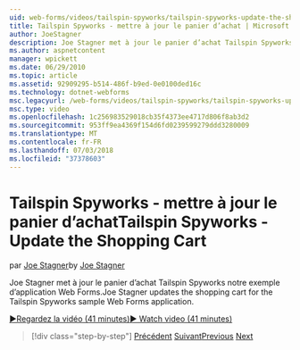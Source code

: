 ```yaml
---
uid: web-forms/videos/tailspin-spyworks/tailspin-spyworks-update-the-shopping-cart
title: Tailspin Spyworks - mettre à jour le panier d’achat | Microsoft Docs
author: JoeStagner
description: Joe Stagner met à jour le panier d’achat Tailspin Spyworks notre exemple d’application Web Forms.
ms.author: aspnetcontent
manager: wpickett
ms.date: 06/29/2010
ms.topic: article
ms.assetid: 92909295-b514-486f-b9ed-0e0100ded16c
ms.technology: dotnet-webforms
msc.legacyurl: /web-forms/videos/tailspin-spyworks/tailspin-spyworks-update-the-shopping-cart
msc.type: video
ms.openlocfilehash: 1c256983529018cb35f4373ee4717d806f8ab3d2
ms.sourcegitcommit: 953ff9ea4369f154d6fd0239599279ddd3280009
ms.translationtype: MT
ms.contentlocale: fr-FR
ms.lasthandoff: 07/03/2018
ms.locfileid: "37378603"
---
```

<a name="tailspin-spyworks---update-the-shopping-cart"></a><span data-ttu-id="35b7d-103">Tailspin Spyworks - mettre à jour le panier d’achat</span><span class="sxs-lookup"><span data-stu-id="35b7d-103">Tailspin Spyworks - Update the Shopping Cart</span></span>
====================
<span data-ttu-id="35b7d-104">par [Joe Stagner](https://github.com/JoeStagner)</span><span class="sxs-lookup"><span data-stu-id="35b7d-104">by [Joe Stagner](https://github.com/JoeStagner)</span></span>

<span data-ttu-id="35b7d-105">Joe Stagner met à jour le panier d’achat Tailspin Spyworks notre exemple d’application Web Forms.</span><span class="sxs-lookup"><span data-stu-id="35b7d-105">Joe Stagner updates the shopping cart for the Tailspin Spyworks sample Web Forms application.</span></span>

[<span data-ttu-id="35b7d-106">&#9654;Regardez la vidéo (41 minutes)</span><span class="sxs-lookup"><span data-stu-id="35b7d-106">&#9654; Watch video (41 minutes)</span></span>](https://channel9.msdn.com/Blogs/ASP-NET-Site-Videos/tailspin-spyworks-update-the-shopping-cart)

> [!div class="step-by-step"]
> <span data-ttu-id="35b7d-107">[Précédent](tailspin-spyworks-display-shopping-cart.md)
> [Suivant](tailspin-spyworks-migrate-the-shopping-cart.md)</span><span class="sxs-lookup"><span data-stu-id="35b7d-107">[Previous](tailspin-spyworks-display-shopping-cart.md)
[Next](tailspin-spyworks-migrate-the-shopping-cart.md)</span></span>
